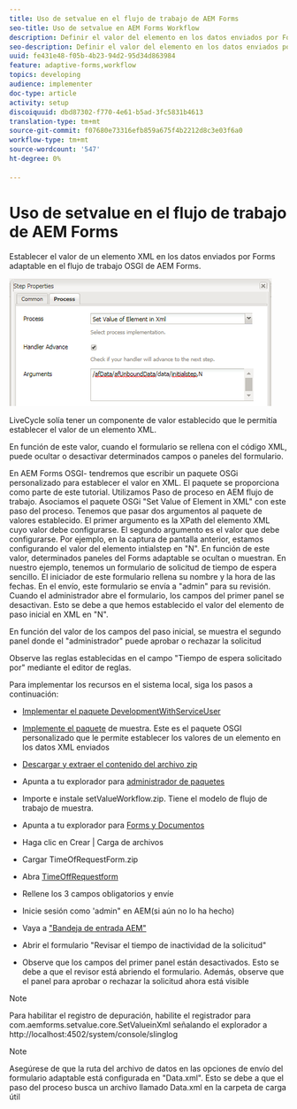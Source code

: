 ```yaml
---
title: Uso de setvalue en el flujo de trabajo de AEM Forms
seo-title: Uso de setvalue en AEM Forms Workflow
description: Definir el valor del elemento en los datos enviados por Forms adaptable en AEM Forms OSGI
seo-description: Definir el valor del elemento en los datos enviados por Forms adaptable en AEM Forms OSGI
uuid: fe431e48-f05b-4b23-94d2-95d34d863984
feature: adaptive-forms,workflow
topics: developing
audience: implementer
doc-type: article
activity: setup
discoiquuid: dbd87302-f770-4e61-b5ad-3fc5831b4613
translation-type: tm+mt
source-git-commit: f07680e73316efb859a675f4b2212d8c3e03f6a0
workflow-type: tm+mt
source-wordcount: '547'
ht-degree: 0%

---
```



# Uso de setvalue en el flujo de trabajo de AEM Forms

Establecer el valor de un elemento XML en los datos enviados por Forms adaptable en el flujo de trabajo OSGI de AEM Forms.

![SetValue](assets/setvalue.png)

LiveCycle solía tener un componente de valor establecido que le permitía establecer el valor de un elemento XML.

En función de este valor, cuando el formulario se rellena con el código XML, puede ocultar o desactivar determinados campos o paneles del formulario.

En AEM Forms OSGI- tendremos que escribir un paquete OSGi personalizado para establecer el valor en XML. El paquete se proporciona como parte de este tutorial.
Utilizamos Paso de proceso en AEM flujo de trabajo. Asociamos el paquete OSGi &quot;Set Value of Element in XML&quot; con este paso del proceso.
Tenemos que pasar dos argumentos al paquete de valores establecido. El primer argumento es la XPath del elemento XML cuyo valor debe configurarse. El segundo argumento es el valor que debe configurarse.
Por ejemplo, en la captura de pantalla anterior, estamos configurando el valor del elemento intialstep en &quot;N&quot;.
En función de este valor, determinados paneles del Forms adaptable se ocultan o muestran.
En nuestro ejemplo, tenemos un formulario de solicitud de tiempo de espera sencillo. El iniciador de este formulario rellena su nombre y la hora de las fechas. En el envío, este formulario se envía a &quot;admin&quot; para su revisión. Cuando el administrador abre el formulario, los campos del primer panel se desactivan. Esto se debe a que hemos establecido el valor del elemento de paso inicial en XML en &quot;N&quot;.

En función del valor de los campos del paso inicial, se muestra el segundo panel donde el &quot;administrador&quot; puede aprobar o rechazar la solicitud

Observe las reglas establecidas en el campo &quot;Tiempo de espera solicitado por&quot; mediante el editor de reglas.

Para implementar los recursos en el sistema local, siga los pasos a continuación:

* [Implementar el paquete DevelopmentWithServiceUser](/help/forms/assets/common-osgi-bundles/DevelopingWithServiceUser.jar)

* [Implemente el paquete](/help/forms/assets/common-osgi-bundles/SetValueApp.core-1.0-SNAPSHOT.jar) de muestra. Este es el paquete OSGI personalizado que le permite establecer los valores de un elemento en los datos XML enviados

* [Descargar y extraer el contenido del archivo zip](assets/setvalueassets.zip)
* Apunta a tu explorador para [administrador de paquetes](http://localhost:4502/crx/packmgr/index.jsp)
* Importe e instale setValueWorkflow.zip. Tiene el modelo de flujo de trabajo de muestra.
* Apunta a tu explorador para [Forms y Documentos](http://localhost:4502/aem/forms.html/content/dam/formsanddocuments)
* Haga clic en Crear | Carga de archivos
* Cargar TimeOfRequestForm.zip
* Abra [TimeOffRequestform](http://localhost:4502/content/dam/formsanddocuments/timeoffapplication/jcr:content?wcmmode=disabled)
* Rellene los 3 campos obligatorios y envíe
* Inicie sesión como &#39;admin&quot; en AEM(si aún no lo ha hecho)
* Vaya a [&quot;Bandeja de entrada AEM&quot;](http://localhost:4502/aem/inbox)
* Abrir el formulario &quot;Revisar el tiempo de inactividad de la solicitud&quot;
* Observe que los campos del primer panel están desactivados. Esto se debe a que el revisor está abriendo el formulario. Además, observe que el panel para aprobar o rechazar la solicitud ahora está visible

>[!NOTE]
>
>Para habilitar el registro de depuración, habilite el registrador para
>com.aemforms.setvalue.core.SetValueinXml
>señalando el explorador a http://localhost:4502/system/console/slinglog

>[!NOTE]
>
>Asegúrese de que la ruta del archivo de datos en las opciones de envío del formulario adaptable está configurada en &quot;Data.xml&quot;. Esto se debe a que el paso del proceso busca un archivo llamado Data.xml en la carpeta de carga útil
